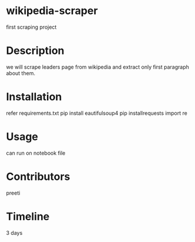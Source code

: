 # wikipedia-scraper
first scraping project
# Description
we will scrape leaders page from wikipedia and extract only first paragraph about them.
# Installation
refer requirements.txt
pip install eautifulsoup4
pip installrequests
import re
# Usage
can run on notebook file
# Contributors
preeti
# Timeline
3 days
